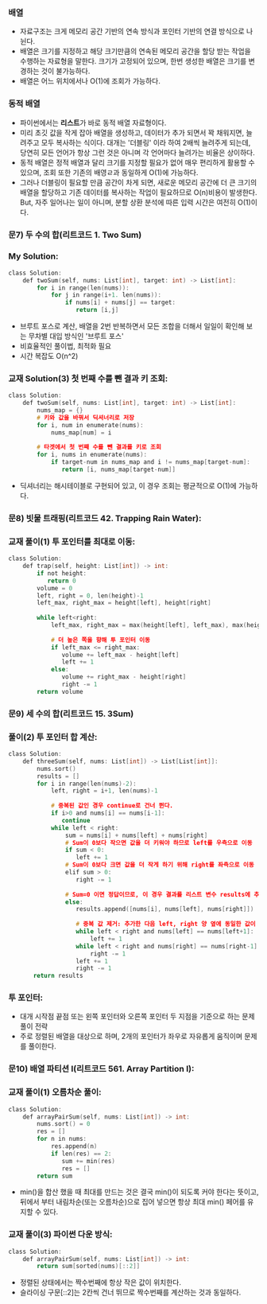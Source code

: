 ### 배열
* 자료구조는 크게 메모리 공간 기반의 연속 방식과 포인터 기반의 연결 방식으로 나뉜다.
* 배열은 크기를 지정하고 해당 크기만큼의 연속된 메모리 공간을 할당 받는 작업을 수행하는 자료형을 말한다. 크기가 고정되어 있으며, 한번 생성한 배열은 크기를 변경하는 것이 불가능하다.
* 배열은 어느 위치에서나 O(1)에 조회가 가능하다.

### 동적 배열
* 파이썬에서는 **리스트**가 바로 동적 배열 자료형이다. 
* 미리 초깃 값을 작게 잡아 배열을 생성하고, 데이터가 추가 되면서 꽉 채워지면, 늘려주고 모두 복사하는 식이다. 대개는 '더블링' 이라 하여 2배씩 늘려주게 되는데, 당연히 모든 언어가 항상 
그런 것은 아니며 각 언어마다 늘려가는 비율은 상이하다.
* 동적 배열은 정적 배열과 달리 크기를 지정할 필요가 없어 매우 편리하게 활용할 수 있으며, 조회 또한 기존의 배영ㄹ과 동일하게 O(1)에 가능하다.
* 그러나 더블링이 필요할 만큼 공간이 차게 되면, 새로운 메모리 공간에 더 큰 크기의 배열을 할당하고 기존 데이터를 복사하는 작업이 필요하므로 O(n)비용이 발생한다. But, 자주 일어나는 일이
아니며, 분할 상환 분석에 따른 입력 시간은 여전히 O(1)이다. 

### 문7) 두 수의 합(리트코드 1. Two Sum)

### My Solution:

```c
class Solution:
    def twoSum(self, nums: List[int], target: int) -> List[int]:
        for i in range(len(nums)):
            for j in range(i+1. len(nums)):
                if nums[i] + nums[j] == target:
                   return [i,j]
```

* 브루트 포스로 계산, 배열을 2번 반복하면서 모든 조합을 더해서 일일이 확인해 보는 무차별 대입 방식인 '브루트 포스'
* 비효율적인 풀이법, 최적화 필요
* 시간 복잡도 O(n^2)

### 교재 Solution(3) 첫 번째 수를 뺀 결과 키 조회:


```c
class Solution:
    def twoSum(self, nums: List[int], target: int) -> List[int]:
        nums_map = {}
        # 키와 값을 바꿔서 딕셔너리로 저장
        for i, num in enumerate(nums):
            nums_map[num] = i
        
        # 타겟에서 첫 번째 수를 뺀 결과를 키로 조회
        for i, nums in enumerate(nums):
            if target-num in nums_map and i != nums_map[target-num]:
               return [i, nums_map[target-num]]
```

* 딕셔너리는 해시테이블로 구현되어 있고, 이 경우 조회는 평균적으로 O(1)에 가능하다.

### 문8) 빗물 트래핑(리트코드 42. Trapping Rain Water):

### 교재 풀이(1) 투 포인터를 최대로 이동:

```c
class Solution:
    def trap(self, height: List[int]) -> int:
        if not height:
           return 0
        volume = 0
        left, right = 0, len(height)-1
        left_max, right_max = height[left], height[right]
        
        while left<right:
            left_max, right_max = max(height[left], left_max), max(height[right], right_max)
            
            # 더 높은 쪽을 향해 투 포인터 이동
            if left_max <= right_max:
               volume += left_max - height[left]
               left += 1
            else:
               volume += right_max - height[right]
               right -= 1
        return volume
```


### 문9) 세 수의 합(리트코드 15. 3Sum)

### 풀이(2) 투 포인터 합 계산:

```c
class Solution:
    def threeSum(self, nums: List[int]) -> List[List[int]]:
        nums.sort()
        results = []
        for i in range(len(nums)-2):
            left, right = i+1, len(nums)-1
            
            # 중복된 값인 경우 continue로 건너 뛴다.
            if i>0 and nums[i] == nums[i-1]:
               continue
            while left < right:
                sum = nums[i] + nums[left] + nums[right]
                # Sum이 0보다 작으면 값을 더 키워야 하므로 left를 우측으로 이동
                if sum < 0: 
                   left += 1
                # Sum이 0보다 크면 값을 더 작게 하기 위해 right를 좌측으로 이동
                elif sum > 0:
                   right -= 1
                
                # Sum=0 이면 정답이므로, 이 경우 결과를 리스트 변수 results에 추가 
                else:
                   results.append([nums[i], nums[left], nums[right]])
                   
                   # 중복 값 제거: 추가한 다음 left, right 양 옆에 동일한 값이 있을 수 있으므로 이를 left += 1, right -= 1로 반복해서 스킵하도록 한다. 
                   while left < right and nums[left] == nums[left+1]:
                       left += 1
                   while left < right and nums[right] == nums[right-1]:
                       right -= 1
                   left += 1
                   right -= 1
       return results
```

### 투 포인터:
- 대개 시작점 끝점 또는 왼쪽 포인터와 오른쪽 포인터 두 지점을 기준으로 하는 문제풀이 전략
- 주로 정렬된 배열을 대상으로 하며, 2개의 포인터가 좌우로 자유롭게 움직이며 문제를 풀이한다. 


### 문10) 배열 파티션 I(리트코드 561. Array Partition I):


### 교재 풀이(1) 오름차순 풀이:

```c
class Solution:
    def arrayPairSum(self, nums: List[int]) -> int:
        nums.sort() = 0
        res = []
        for n in nums:
            res.append(n)
            if len(res) == 2:
               sum += min(res)
               res = []
        return sum
```
* min()을 합산 했을 때 최대를 만드는 것은 결국 min()이 되도록 커야 한다는 뜻이고, 뒤에서 부터 내림차순(또는 오름차순)으로 집어 넣으면 항상 최대 min() 페어를 유지할 수 있다.


### 교재 풀이(3) 파이썬 다운 방식:


```c
class Solution:
    def arrayPairSum(self, nums: List[int]) -> int:
        return sum[sorted(nums)[::2]]
```

* 정렬된 상태에서는 짝수번째에 항상 작은 값이 위치한다. 
* 슬라이싱 구문[::2]는 2칸씩 건너 뛰므로 짝수번째를 계산하는 것과 동일하다.











